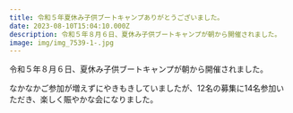 ```yaml
---
title: 令和５年夏休み子供ブートキャンプありがとうございました。
date: 2023-08-10T15:04:10.000Z
description: 令和５年８月６日、夏休み子供ブートキャンプが朝から開催されました。
image: img/img_7539-1-.jpg
---
```


令和５年８月６日、夏休み子供ブートキャンプが朝から開催されました。

なかなかご参加が増えずにやきもきしていましたが、12名の募集に14名参加いただき、楽しく賑やかな会になりました。
